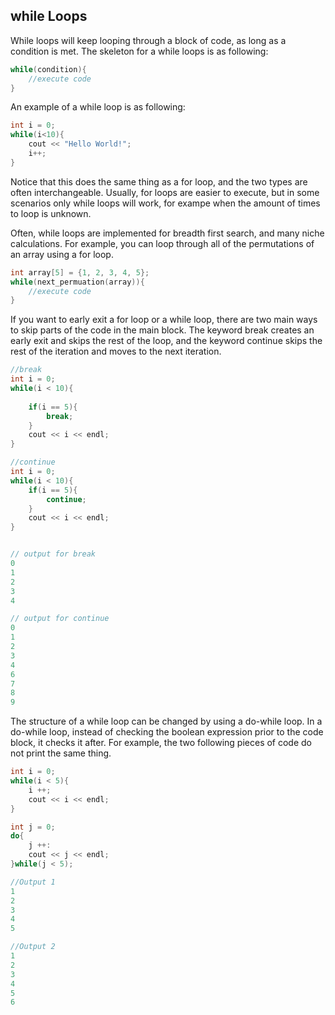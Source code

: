 ## while Loops
While loops will keep looping through a block of code, as long as a condition is met. The skeleton for a while loops is as following:
```cpp
while(condition){
    //execute code
}
```

An example of a while loop is as following:
```cpp
int i = 0;
while(i<10){
    cout << "Hello World!";
    i++;
}
```
Notice that this does the same thing as a for loop, and the two types are often interchangeable. Usually, for loops are easier to execute, but in some scenarios only while loops will work, for exampe when the amount of times to loop is unknown.

Often, while loops are implemented for breadth first search, and many niche calculations. For example, you can loop through all of the permutations of an array using a for loop.
```cpp
int array[5] = {1, 2, 3, 4, 5};
while(next_permuation(array)){
    //execute code
}
```
If you want to early exit a for loop or a while loop, there are two main ways to skip parts of the code in the main block. The keyword break creates an early exit and skips the rest of the loop, and the keyword continue skips the rest of the iteration and moves to the next iteration.
```cpp
//break
int i = 0;
while(i < 10){
    
    if(i == 5){
        break;
    }
    cout << i << endl;
}

//continue
int i = 0; 
while(i < 10){
    if(i == 5){
        continue;
    }
    cout << i << endl;
}


// output for break
0
1
2
3
4

// output for continue
0
1
2
3
4
6
7
8
9
```

The structure of a while loop can be changed by using a do-while loop. In a do-while loop, instead of checking the boolean expression prior to the code block, it checks it after. For example, the two following pieces of code do not print the same thing.

```cpp
int i = 0;
while(i < 5){
    i ++;
    cout << i << endl;
}

int j = 0;
do{
    j ++:
    cout << j << endl;
}while(j < 5);

//Output 1
1
2
3
4
5

//Output 2
1
2
3
4
5
6

```

